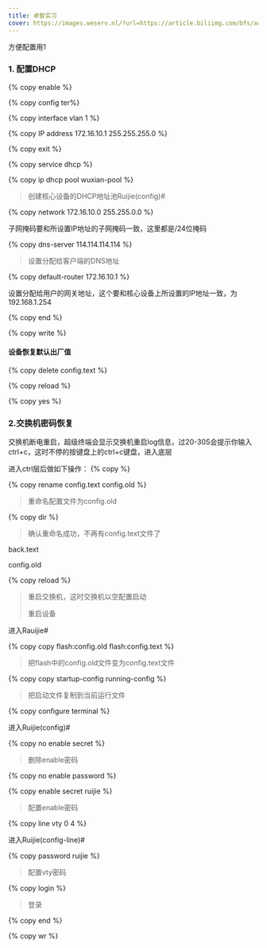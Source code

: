 ```yaml
---
title: 卓智实习
cover: https://images.weserv.nl/?url=https://article.biliimg.com/bfs/article/8a83b13373dea4a1d4f3af33b1388f2b7a3279b6.jpg
---
```


方便配置用1

<!-- more --><!-- more -->


<meta name="referrer" content="no-referrer">

### 1.  配置DHCP

   {% copy enable %}

   {% copy  config ter%}

   {% copy interface vlan 1 %}

   {% copy IP address 172.16.10.1 255.255.255.0 %}

   {% copy exit %}

   {% copy service dhcp %}

   {% copy ip dhcp pool wuxian-pool %}

   > 创建核心设备的DHCP地址池Ruijie(config)#

   {% copy network 172.16.10.0 255.255.0.0 %}

   子网掩码要和所设置IP地址的子网掩码一致，这里都是/24位掩码

   {% copy dns-server 114.114.114.114 %}

   >设置分配给客户端的DNS地址

   {% copy default-router 172.16.10.1 %}

   设置分配给用户的网关地址，这个要和核心设备上所设置的IP地址一致，为192.168.1.254

   {% copy end %}

   {% copy write %}

   #### 设备恢复默认出厂值

   {% copy delete config.text %}

   {% copy reload %}

   {% copy yes %}

### 2.交换机密码恢复

交换机断电重启，超级终端会显示交换机重启log信息，过20-30S会提示你输入ctrl+c，这时不停的按键盘上的ctrl+c键盘，进入底层

进入ctrl层后做如下操作：
{% copy  %}

{% copy rename config.text config.old %} 

> 重命名配置文件为config.old

   {% copy dir %} 

> 确认重命名成功，不再有config.text文件了

back.text

config.old

   {% copy reload %}

   >重启交换机，这时交换机以空配置启动
   >
   >重启设备

   进入Rauijie#

   {% copy copy flash:config.old flash:config.text %}

   > 把flash中的config.old文件变为config.text文件

   {% copy copy startup-config running-config %}   

   > 把启动文件复制到当前运行文件

   {% copy configure terminal %} 

   进入Ruijie(config)#

   {% copy no enable secret %}

   > 删除enable密码

   {% copy no enable password %}

   {% copy enable secret ruijie %}

   > 配置enable密码

   {% copy line vty 0 4 %}

   进入Ruijie(config-line)#

   {% copy password ruijie %}   

   > 配置vty密码

   {% copy login %}

   > 登录

   {% copy end %}

   {% copy wr %}
